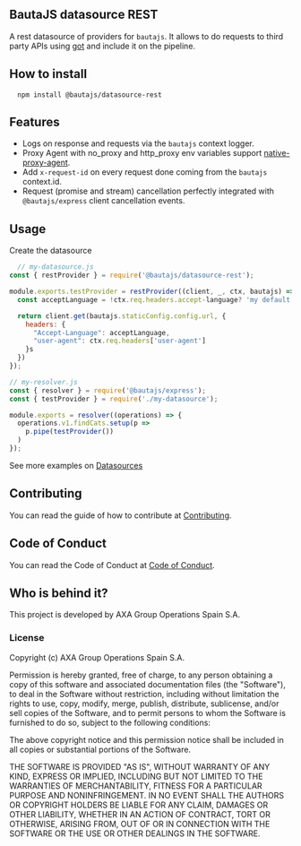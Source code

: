## BautaJS datasource REST

A rest datasource of providers for `bautajs`.
It allows to do requests to third party APIs using [got](https://github.com/sindresorhus/got) and include it on the pipeline.


## How to install

```console
  npm install @bautajs/datasource-rest
```

## Features

- Logs on response and requests via the `bautajs` context logger.
- Proxy Agent with no_proxy and http_proxy env variables support [native-proxy-agent](https://github.axa.com/Digital/native-proxy-agent).
- Add `x-request-id` on every request done coming from the `bautajs` context.id.
- Request (promise and stream) cancellation perfectly integrated with `@bautajs/express` client cancellation events. 

## Usage

Create the datasource

```js
  // my-datasource.js
const { restProvider } = require('@bautajs/datasource-rest');

module.exports.testProvider = restProvider((client, _, ctx, bautajs) => {
  const acceptLanguage = !ctx.req.headers.accept-language? 'my default lang' : ctx.req.headers['accept-language'];

  return client.get(bautajs.staticConfig.config.url, {
    headers: {
      "Accept-Language": acceptLanguage,
      "user-agent": ctx.req.headers['user-agent']
    }s
  })
});
```

```js
// my-resolver.js
const { resolver } = require('@bautajs/express');
const { testProvider } = require('./my-datasource');

module.exports = resolver((operations) => {
  operations.v1.findCats.setup(p => 
    p.pipe(testProvider())
  )
});
```

See more examples on [Datasources](../../docs/datasources.md)

## Contributing

You can read the guide of how to contribute at [Contributing](../../CONTRIBUTING.md).

## Code of Conduct

You can read the Code of Conduct at [Code of Conduct](../../CODE_OF_CONDUCT.md).

## Who is behind it?

This project is developed by AXA Group Operations Spain S.A.

### License

Copyright (c) AXA Group Operations Spain S.A.

Permission is hereby granted, free of charge, to any person obtaining a copy of this software and associated documentation files (the "Software"), to deal in the Software without restriction, including without limitation the rights to use, copy, modify, merge, publish, distribute, sublicense, and/or sell copies of the Software, and to permit persons to whom the Software is furnished to do so, subject to the following conditions:

The above copyright notice and this permission notice shall be included in all copies or substantial portions of the Software.

THE SOFTWARE IS PROVIDED "AS IS", WITHOUT WARRANTY OF ANY KIND, EXPRESS OR IMPLIED, INCLUDING BUT NOT LIMITED TO THE WARRANTIES OF MERCHANTABILITY, FITNESS FOR A PARTICULAR PURPOSE AND NONINFRINGEMENT. IN NO EVENT SHALL THE AUTHORS OR COPYRIGHT HOLDERS BE LIABLE FOR ANY CLAIM, DAMAGES OR OTHER LIABILITY, WHETHER IN AN ACTION OF CONTRACT, TORT OR OTHERWISE, ARISING FROM, OUT OF OR IN CONNECTION WITH THE SOFTWARE OR THE USE OR OTHER DEALINGS IN THE SOFTWARE.